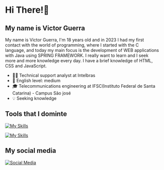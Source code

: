 # Hi There!👋  

## My name is Victor Guerra

My name is Victor Guerra, I'm 18 years old and in 2023 I had my first contact with the world of programming, where I started with the C language, and today my main focus is the development of WEB applications with Java using SPRING FRAMEWORK. I really want to learn and I seek more and more knowledge every day.
I have a brief knowledge of HTML, CSS and JavaScript.

- 👩‍💻 Technical support analyst at Intelbras
- 📘 English level: medium
- 🎓 Telecommunications engineering at IFSC(Instituto Federal de Santa Catarina) - Campus São josé
- 💡 Seeking knowledge



## Tools that I dominte
[![My Skills](https://skillicons.dev/icons?i=c,matlab,java,postman,mysql,spring,gradle,maven)](https://skillicons.dev)

[![My Skills](https://skillicons.dev/icons?i=linux,vscode,clion,git,cmake)](https://skillicons.dev)

## My social media
[![Social Media](https://skillicons.dev/icons?i=linkedin,instagram)]()
